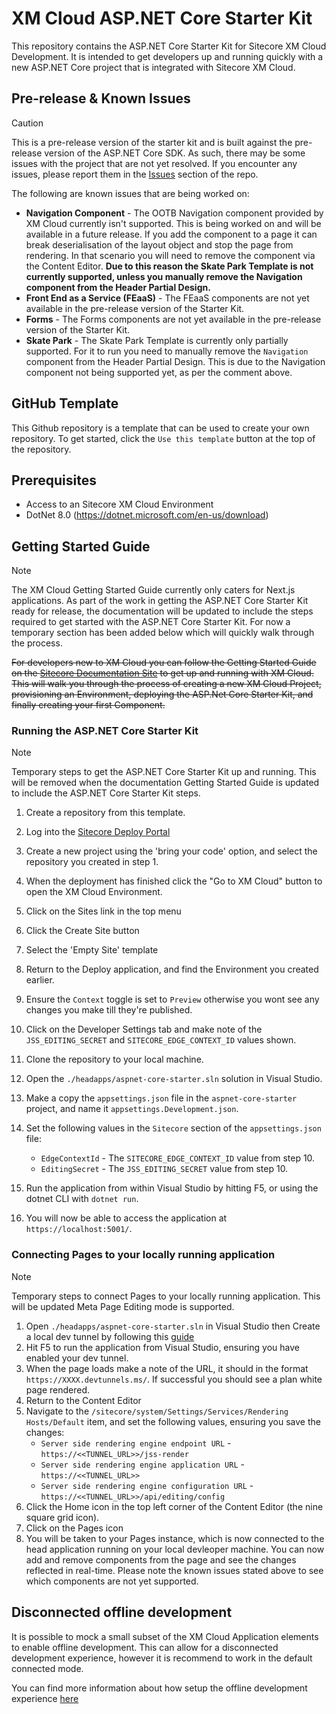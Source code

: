 # XM Cloud ASP.NET Core Starter Kit
This repository contains the ASP.NET Core Starter Kit for Sitecore XM Cloud Development. It is intended to get developers up and running quickly with a new ASP.NET Core project that is integrated with Sitecore XM Cloud.

## Pre-release & Known Issues
> [!CAUTION]
> This is a pre-release version of the starter kit and is built against the pre-release version of the ASP.NET Core SDK. As such, there may be some issues with the project that are not yet resolved. If you encounter any issues, please report them in the [Issues](https://github.com/Sitecore/xmcloud-starter-aspnetcore/issues) section of the repo.

The following are known issues that are being worked on:
- **Navigation Component** - The OOTB Navigation component provided by XM Cloud currently isn't supported. This is being worked on and will be available in a future release. If you add the component to a page it can break deserialisation of the layout object and stop the page from rendering. In that scenario you will need to remove the component via the Content Editor. **Due to this reason the Skate Park Template is not currently supported, unless you manually remove the Navigation component from the Header Partial Design.**
- **Front End as a Service (FEaaS)** - The FEaaS components are not yet available in the pre-release version of the Starter Kit.
- **Forms** - The Forms components are not yet available in the pre-release version of the Starter Kit.
- **Skate Park** - The Skate Park Template is currently only partially supported. For it to run you need to manually remove the `Navigation` component from the Header Partial Design. This is due to the Navigation component not being supported yet, as per the comment above.

## GitHub Template
This Github repository is a template that can be used to create your own repository. To get started, click the `Use this template` button at the top of the repository. 

## Prerequisites
- Access to an Sitecore XM Cloud Environment
- DotNet 8.0 (https://dotnet.microsoft.com/en-us/download)

## Getting Started Guide
> [!NOTE]
> The XM Cloud Getting Started Guide currently only caters for Next.js applications. As part of the work in getting the ASP.NET Core Starter Kit ready for release, the documentation will be updated to include the steps required to get started with the ASP.NET Core Starter Kit. For now a temporary section has been added below which will quickly walk through the process.

~~For developers new to XM Cloud you can follow the Getting Started Guide on the [Sitecore Documentation Site](https://doc.sitecore.com/xmc) to get up and running with XM Cloud. This will walk you through the process of creating a new XM Cloud Project, provisioning an Environment, deploying the ASP.Net Core Starter Kit, and finally creating your first Component.~~

### Running the ASP.NET Core Starter Kit
> [!NOTE]
> Temporary steps to get the ASP.NET Core Starter Kit up and running. This will be removed when the documentation Getting Started Guide is updated to include the ASP.NET Core Starter Kit steps.

1. Create a repository from this template.
2. Log into the [Sitecore Deploy Portal](https://deploy.sitecorecloud.io/)
3. Create a new project using the 'bring your code' option, and select the repository you created in step 1.
4. When the deployment has finished click the "Go to XM Cloud" button to open the XM Cloud Environment.
5. Click on the Sites link in the top menu
6. Click the Create Site button
7. Select the 'Empty Site' template

8. Return to the Deploy application, and find the Environment you created earlier.
9. Ensure the `Context` toggle is set to `Preview` otherwise you wont see any changes you make till they're published.
10. Click on the Developer Settings tab and make note of the `JSS_EDITING_SECRET` and `SITECORE_EDGE_CONTEXT_ID` values shown.
11. Clone the repository to your local machine.
12. Open the `./headapps/aspnet-core-starter.sln` solution in Visual Studio.
13. Make a copy the `appsettings.json` file in the `aspnet-core-starter` project, and name it `appsettings.Development.json`.
14. Set the following values in the `Sitecore` section of the `appsettings.json` file:
    - `EdgeContextId` - The `SITECORE_EDGE_CONTEXT_ID` value from step 10.
    - `EditingSecret` - The `JSS_EDITING_SECRET` value from step 10.
15. Run the application from within Visual Studio by hitting F5, or using the dotnet CLI with `dotnet run`.
16. You will now be able to access the application at `https://localhost:5001/`.

### Connecting Pages to your locally running application
> [!NOTE]
> Temporary steps to connect Pages to your locally running application. This will be updated Meta Page Editing mode is supported.

1. Open `./headapps/aspnet-core-starter.sln` in Visual Studio then Create a local dev tunnel by following this [guide](https://learn.microsoft.com/en-us/connectors/custom-connectors/port-tunneling)
2. Hit F5 to run the application from Visual Studio, ensuring you have enabled your dev tunnel.
3. When the page loads make a note of the URL, it should in the format `https://XXXX.devtunnels.ms/`. If successful you should see a plan white page rendered.
4. Return to the Content Editor
5. Navigate to the `/sitecore/system/Settings/Services/Rendering Hosts/Default` item, and set the following values, ensuring you save the changes:
    - `Server side rendering engine endpoint URL` - `https://<<TUNNEL_URL>>/jss-render`
    - `Server side rendering engine application URL` - `https://<<TUNNEL_URL>>`
    - `Server side rendering engine configuration URL` - `https://<<TUNNEL_URL>>/api/editing/config`
6. Click the Home icon in the top left corner of the Content Editor (the nine square grid icon).
7. Click on the Pages icon
8. You will be taken to your Pages instance, which is now connected to the head application running on your local devleoper machine. You can now add and remove components from the page and see the changes reflected in real-time. Please note the known issues stated above to see which components are not yet supported.

## Disconnected offline development
It is possible to mock a small subset of the XM Cloud Application elements to enable offline development. This can allow for a disconnected development experience, however it is recommend to work in the default connected mode.

You can find more information about how setup the offline development experience [here](./local-containers/README.md)